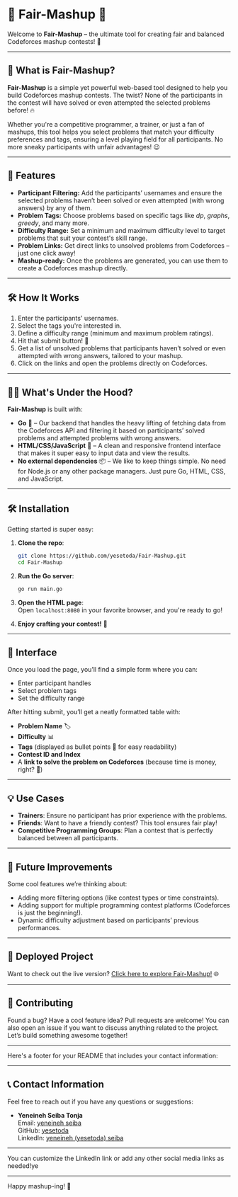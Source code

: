 
# 🎉 Fair-Mashup 🎯

Welcome to **Fair-Mashup** – the ultimate tool for creating fair and balanced Codeforces mashup contests! 🎊

---

## 🌟 What is Fair-Mashup?

**Fair-Mashup** is a simple yet powerful web-based tool designed to help you build Codeforces mashup contests. The twist? None of the participants in the contest will have solved or even attempted  the selected problems before! 🔥

Whether you're a competitive programmer, a trainer, or just a fan of mashups, this tool helps you select problems that match your difficulty preferences and tags, ensuring a level playing field for all participants. No more sneaky participants with unfair advantages! 😉

---

## 🚀 Features

- **Participant Filtering:** Add the participants’ usernames and ensure the selected problems haven’t been solved or even attempted (with wrong answers) by any of them.
- **Problem Tags:** Choose problems based on specific tags like *dp*, *graphs*, *greedy*, and many more.
- **Difficulty Range:** Set a minimum and maximum difficulty level to target problems that suit your contest's skill range.
- **Problem Links:** Get direct links to unsolved problems from Codeforces – just one click away!
- **Mashup-ready:** Once the problems are generated, you can use them to create a Codeforces mashup directly.

---

## 🛠️ How It Works

1. Enter the participants' usernames.
2. Select the tags you're interested in.
3. Define a difficulty range (minimum and maximum problem ratings).
4. Hit that submit button! 🎯
5. Get a list of unsolved problems that participants haven’t solved or even attempted with wrong answers, tailored to your mashup.
6. Click on the links and open the problems directly on Codeforces.

---

## 🧑‍💻 What's Under the Hood?

**Fair-Mashup** is built with:

- **Go** 🐹 – Our backend that handles the heavy lifting of fetching data from the Codeforces API and filtering it based on participants’ solved problems and attempted problems with wrong answers.
- **HTML/CSS/JavaScript** 🎨 – A clean and responsive frontend interface that makes it super easy to input data and view the results.
- **No external dependencies** 📦 – We like to keep things simple. No need for Node.js or any other package managers. Just pure Go, HTML, CSS, and JavaScript.

---

## 🛠️ Installation

Getting started is super easy:

1. **Clone the repo**:
   ```bash
   git clone https://github.com/yesetoda/Fair-Mashup.git
   cd Fair-Mashup
   ```
   
2. **Run the Go server**:
   ```bash
   go run main.go
   ```

3. **Open the HTML page**:  
   Open `localhost:8080` in your favorite browser, and you're ready to go!

4. **Enjoy crafting your contest!** 🎉

---

## 🎨 Interface

Once you load the page, you’ll find a simple form where you can:

- Enter participant handles
- Select problem tags
- Set the difficulty range

After hitting submit, you’ll get a neatly formatted table with:

- **Problem Name** 🏷️
- **Difficulty** 📊
- **Tags** (displayed as bullet points 🔵 for easy readability)
- **Contest ID and Index**
- A **link to solve the problem on Codeforces** (because time is money, right? 💸)

---

## 💡 Use Cases

- **Trainers**: Ensure no participant has prior experience with the problems.
- **Friends**: Want to have a friendly contest? This tool ensures fair play!
- **Competitive Programming Groups**: Plan a contest that is perfectly balanced between all participants.

---

## 🔧 Future Improvements

Some cool features we’re thinking about:

- Adding more filtering options (like contest types or time constraints).
- Adding support for multiple programming contest platforms (Codeforces is just the beginning!).
- Dynamic difficulty adjustment based on participants’ previous performances.

---

## 🎉 Deployed Project

Want to check out the live version? [Click here to explore Fair-Mashup!](https://fair-mashup.onrender.com/) 🌐

---

## 🤝 Contributing

Found a bug? Have a cool feature idea? Pull requests are welcome! You can also open an issue if you want to discuss anything related to the project. Let’s build something awesome together!

---
Here's a footer for your README that includes your contact information:

---

## 📞 Contact Information

Feel free to reach out if you have any questions or suggestions:

- **Yeneineh Seiba Tonja**  
  Email: [yeneineh seiba](mailto:yeneinehseiba@gmail.com)  
  GitHub: [yesetoda](https://github.com/yesetoda)  
  LinkedIn: [yeneineh (yesetoda) seiba](https://www.linkedin.com/in/yeneineh-seiba-88110227b/)
---

You can customize the LinkedIn link or add any other social media links as needed!ye

---

Happy mashup-ing! 🎉
